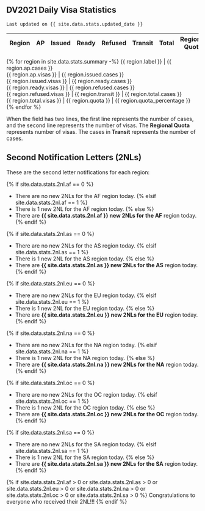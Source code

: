 ## DV2021 Daily Visa Statistics

```markdown
Last updated on {{ site.data.stats.updated_date }}
```

Region | AP      | Issued      | Ready       | Refused   | Transit | Total       | Regional<br />Quota | %2NL
-------|---------|-------------|-------------|-----------|---------|-------------|---------------------|-----
{% for region in site.data.stats.summary -%}
{{ region.label }} | {{ region.ap.cases }} <br /> {{ region.ap.visas }} | {{ region.issued.cases }} <br /> {{ region.issued.visas }} | {{ region.ready.cases }} <br /> {{ region.ready.visas }} | {{ region.refused.cases }} <br /> {{ region.refused.visas }} | {{ region.transit }} | {{ region.total.cases }} <br /> {{ region.total.visas }} | {{ region.quota }} | {{ region.quota_percentage }}
{% endfor %}

When the field has two lines, the first line represents the number of cases, and the second line
represents the number of visas. The **Regional Quota** represents number of visas. The cases in
**Transit** represents the number of cases.

## Second Notification Letters (2NLs)

These are the second letter notifications for each region:

{% if site.data.stats.2nl.af == 0 %}
- There are no new 2NLs for the AF region today.
{% elsif site.data.stats.2nl.af == 1 %}
- There is 1 new 2NL for the AF region today.
{% else %}
- There are **{{ site.data.stats.2nl.af }} new 2NLs for the AF** region today.
{% endif %}

{% if site.data.stats.2nl.as == 0 %}
- There are no new 2NLs for the AS region today.
{% elsif site.data.stats.2nl.as == 1 %}
- There is 1 new 2NL for the AS region today.
{% else %}
- There are **{{ site.data.stats.2nl.as }} new 2NLs for the AS** region today.
{% endif %}

{% if site.data.stats.2nl.eu == 0 %}
- There are no new 2NLs for the EU region today.
{% elsif site.data.stats.2nl.eu == 1 %}
- There is 1 new 2NL for the EU region today.
{% else %}
- There are **{{ site.data.stats.2nl.eu }} new 2NLs for the EU** region today.
{% endif %}

{% if site.data.stats.2nl.na == 0 %}
- There are no new 2NLs for the NA region today.
{% elsif site.data.stats.2nl.na == 1 %}
- There is 1 new 2NL for the NA region today.
{% else %}
- There are **{{ site.data.stats.2nl.na }} new 2NLs for the NA** region today.
{% endif %}

{% if site.data.stats.2nl.oc == 0 %}
- There are no new 2NLs for the OC region today.
{% elsif site.data.stats.2nl.oc == 1 %}
- There is 1 new 2NL for the OC region today.
{% else %}
- There are **{{ site.data.stats.2nl.oc }} new 2NLs for the OC** region today.
{% endif %}

{% if site.data.stats.2nl.sa == 0 %}
- There are no new 2NLs for the SA region today.
{% elsif site.data.stats.2nl.sa == 1 %}
- There is 1 new 2NL for the SA region today.
{% else %}
- There are **{{ site.data.stats.2nl.sa }} new 2NLs for the SA** region today.
{% endif %}

{% if site.data.stats.2nl.af > 0 or site.data.stats.2nl.as > 0 or site.data.stats.2nl.eu > 0 or site.data.stats.2nl.na > 0 or site.data.stats.2nl.oc > 0 or site.data.stats.2nl.sa > 0 %}
Congratulations to everyone who received their 2NL!!!
{% endif %}
